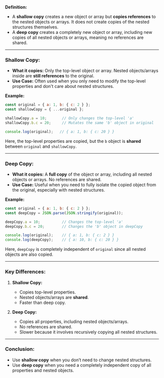 **Definition:**
- A **shallow copy** creates a new object or array but **copies references** to the nested objects or arrays. It does not create copies of the nested structures themselves.
- A **deep copy** creates a completely new object or array, including new copies of all nested objects or arrays, meaning no references are shared.

---

### **Shallow Copy:**

- **What it copies:** Only the top-level object or array. Nested objects/arrays inside are **still references** to the original.
- **Use Case:** Often used when you only need to modify the top-level properties and don't care about nested structures.

**Example:**
```js
const original = { a: 1, b: { c: 2 } };
const shallowCopy = { ...original };

shallowCopy.a = 10;       // Only changes the top-level 'a'
shallowCopy.b.c = 20;     // Mutates the same 'b' object in original

console.log(original);   // { a: 1, b: { c: 20 } }
```

Here, the top-level properties are copied, but the `b` object is **shared** between `original` and `shallowCopy`.

---

### **Deep Copy:**

- **What it copies:** A **full copy** of the object or array, including all nested objects or arrays. No references are shared.
- **Use Case:** Useful when you need to fully isolate the copied object from the original, especially with nested structures.

**Example:**
```js
const original = { a: 1, b: { c: 2 } };
const deepCopy = JSON.parse(JSON.stringify(original));

deepCopy.a = 10;          // Changes the top-level 'a'
deepCopy.b.c = 20;        // Changes the 'b' object in deepCopy

console.log(original);    // { a: 1, b: { c: 2 } }
console.log(deepCopy);    // { a: 10, b: { c: 20 } }
```

Here, `deepCopy` is completely independent of `original` since all nested objects are also copied.

---

### **Key Differences:**
1. **Shallow Copy:**
   - Copies top-level properties.
   - Nested objects/arrays are **shared**.
   - Faster than deep copy.
   
2. **Deep Copy:**
   - Copies all properties, including nested objects/arrays.
   - No references are shared.
   - Slower because it involves recursively copying all nested structures.

---

### Conclusion:
- Use **shallow copy** when you don’t need to change nested structures.
- Use **deep copy** when you need a completely independent copy of all properties and nested objects.
